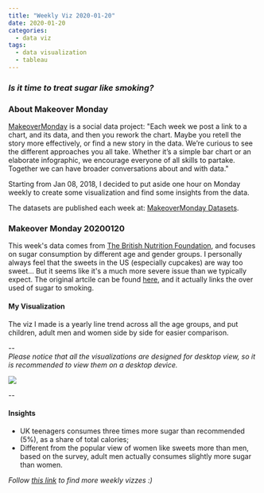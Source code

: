 ```yaml
---
title: "Weekly Viz 2020-01-20"
date: 2020-01-20
categories:
  - data viz
tags:
  - data visualization
  - tableau
---
```


### *Is it time to treat sugar like smoking?*


### About Makeover Monday

[MakeoverMonday](http://www.makeovermonday.co.uk/) is a social data project:
"Each week we post a link to a chart, and its data, and then you rework the chart.
Maybe you retell the story more effectively, or find a new story in the data.
We’re curious to see the different approaches you all take. Whether it’s a simple bar chart or an elaborate infographic, we encourage everyone of all skills to partake.
Together we can have broader conversations about and with data."

Starting from Jan 08, 2018, I decided to put aside one hour on Monday weekly to create some visualization and find some insights from the data.

The datasets are published each week at: [MakeoverMonday Datasets](http://www.makeovermonday.co.uk/data/).

### Makeover Monday 20200120

This week's data comes from [The British Nutrition Foundation](https://www.nutrition.org.uk/nutritioninthenews/new-reports/ndnsyears7and8.html), and focuses on sugar consumption by different age and gender groups. I personally always feel that the sweets in the US (especially cupcakes) are way too sweet... But it seems like it's a much more severe issue than we typically expect. The original artcile can be found [here](https://www.bbc.com/news/health-48499195), and it actually links the over used of sugar to smoking.  

#### My Visualization

The viz I made is a yearly line trend across all the age groups, and put children, adult men and women side by side for easier comparison.  

--  
*Please notice that all the visualizations are designed for desktop view, so it is recommended to view them on a desktop device.*  

<div class='tableauPlaceholder' id='viz1579590752811' style='position: relative'>
<noscript><a href='#'>
  <img alt=' ' src='https:&#47;&#47;public.tableau.com&#47;static&#47;images&#47;Ma&#47;MakeOverMonday20200120IsItTimetoTreatSugarLikeSmoking&#47;UKSugarConsumption&#47;1_rss.png' style='border: none' />
</a></noscript>
<object class='tableauViz'  style='display:none;'>
  <param name='host_url' value='https%3A%2F%2Fpublic.tableau.com%2F' />
  <param name='embed_code_version' value='3' />
  <param name='site_root' value='' />
  <param name='name' value='MakeOverMonday20200120IsItTimetoTreatSugarLikeSmoking&#47;UKSugarConsumption' />
  <param name='tabs' value='no' />
  <param name='toolbar' value='yes' />
  <param name='static_image' value='https:&#47;&#47;public.tableau.com&#47;static&#47;images&#47;Ma&#47;MakeOverMonday20200120IsItTimetoTreatSugarLikeSmoking&#47;UKSugarConsumption&#47;1.png' />
  <param name='animate_transition' value='yes' />
  <param name='display_static_image' value='yes' />
  <param name='display_spinner' value='yes' />
  <param name='display_overlay' value='yes' />
  <param name='display_count' value='yes' />
</object></div>              
<script type='text/javascript'>        
  var divElement = document.getElementById('viz1579590752811');     
  var vizElement = divElement.getElementsByTagName('object')[0];     
  if ( divElement.offsetWidth > 800 ) { vizElement.style.width='1000px';vizElement.style.height='627px';} else if ( divElement.offsetWidth > 500 ) { vizElement.style.width='1000px';vizElement.style.height='627px';} else { vizElement.style.width='100%';vizElement.style.height='727px';}    
  var scriptElement = document.createElement('script');           
  scriptElement.src = 'https://public.tableau.com/javascripts/api/viz_v1.js';     
  vizElement.parentNode.insertBefore(scriptElement, vizElement);              
</script>
  
  
--  

#### Insights
* UK teenagers consumes three times more sugar than recommended (5%), as a share of total calories;  
* Different from the popular view of women like sweets more than men, based on the survey, adult men actually consumes slightly more sugar than women.  


*Follow [this link](https://yudong-94.github.io/personal-website/project/MakeOverMonday2020/) to find more weekly vizzes :)*
